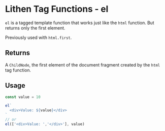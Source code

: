 # Lithen Tag Functions - el

`el` is a tagged template function that works just like the `html` function. But returns only
the first element.

Previously used with `html.first`.

## Returns
A `ChildNode`, the first element of the document fragment created by the `html` tag function.

## Usage
```ts
const value = 10

el`
  <div>Value: ${value}</div>
`
// or
el(['<div>Value: ','</div>'], value)
```
